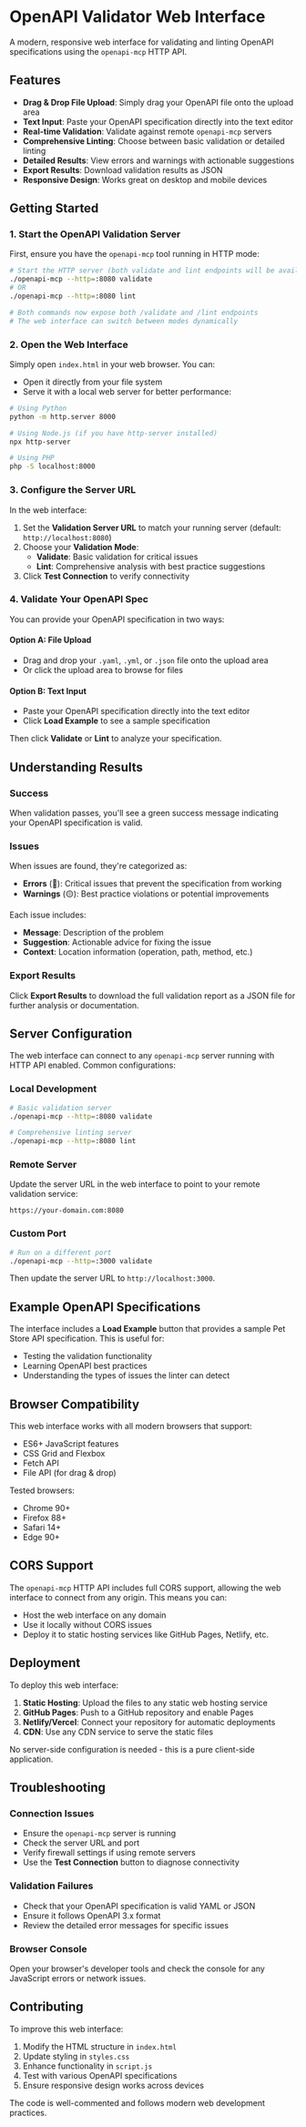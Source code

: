 # OpenAPI Validator Web Interface

A modern, responsive web interface for validating and linting OpenAPI specifications using the `openapi-mcp` HTTP API.

## Features

- **Drag & Drop File Upload**: Simply drag your OpenAPI file onto the upload area
- **Text Input**: Paste your OpenAPI specification directly into the text editor
- **Real-time Validation**: Validate against remote `openapi-mcp` servers
- **Comprehensive Linting**: Choose between basic validation or detailed linting
- **Detailed Results**: View errors and warnings with actionable suggestions
- **Export Results**: Download validation results as JSON
- **Responsive Design**: Works great on desktop and mobile devices

## Getting Started

### 1. Start the OpenAPI Validation Server

First, ensure you have the `openapi-mcp` tool running in HTTP mode:

```bash
# Start the HTTP server (both validate and lint endpoints will be available)
./openapi-mcp --http=:8080 validate
# OR
./openapi-mcp --http=:8080 lint

# Both commands now expose both /validate and /lint endpoints
# The web interface can switch between modes dynamically
```

### 2. Open the Web Interface

Simply open `index.html` in your web browser. You can:

- Open it directly from your file system
- Serve it with a local web server for better performance:

```bash
# Using Python
python -m http.server 8000

# Using Node.js (if you have http-server installed)
npx http-server

# Using PHP
php -S localhost:8000
```

### 3. Configure the Server URL

In the web interface:

1. Set the **Validation Server URL** to match your running server (default: `http://localhost:8080`)
2. Choose your **Validation Mode**:
   - **Validate**: Basic validation for critical issues
   - **Lint**: Comprehensive analysis with best practice suggestions
3. Click **Test Connection** to verify connectivity

### 4. Validate Your OpenAPI Spec

You can provide your OpenAPI specification in two ways:

#### Option A: File Upload
- Drag and drop your `.yaml`, `.yml`, or `.json` file onto the upload area
- Or click the upload area to browse for files

#### Option B: Text Input
- Paste your OpenAPI specification directly into the text editor
- Click **Load Example** to see a sample specification

Then click **Validate** or **Lint** to analyze your specification.

## Understanding Results

### Success
When validation passes, you'll see a green success message indicating your OpenAPI specification is valid.

### Issues
When issues are found, they're categorized as:

- **Errors** (🔴): Critical issues that prevent the specification from working
- **Warnings** (🟡): Best practice violations or potential improvements

Each issue includes:
- **Message**: Description of the problem
- **Suggestion**: Actionable advice for fixing the issue
- **Context**: Location information (operation, path, method, etc.)

### Export Results
Click **Export Results** to download the full validation report as a JSON file for further analysis or documentation.

## Server Configuration

The web interface can connect to any `openapi-mcp` server running with HTTP API enabled. Common configurations:

### Local Development
```bash
# Basic validation server
./openapi-mcp --http=:8080 validate

# Comprehensive linting server  
./openapi-mcp --http=:8080 lint
```

### Remote Server
Update the server URL in the web interface to point to your remote validation service:
```
https://your-domain.com:8080
```

### Custom Port
```bash
# Run on a different port
./openapi-mcp --http=:3000 validate
```

Then update the server URL to `http://localhost:3000`.

## Example OpenAPI Specifications

The interface includes a **Load Example** button that provides a sample Pet Store API specification. This is useful for:

- Testing the validation functionality
- Learning OpenAPI best practices
- Understanding the types of issues the linter can detect

## Browser Compatibility

This web interface works with all modern browsers that support:
- ES6+ JavaScript features
- CSS Grid and Flexbox
- Fetch API
- File API (for drag & drop)

Tested browsers:
- Chrome 90+
- Firefox 88+
- Safari 14+
- Edge 90+

## CORS Support

The `openapi-mcp` HTTP API includes full CORS support, allowing the web interface to connect from any origin. This means you can:

- Host the web interface on any domain
- Use it locally without CORS issues
- Deploy it to static hosting services like GitHub Pages, Netlify, etc.

## Deployment

To deploy this web interface:

1. **Static Hosting**: Upload the files to any static web hosting service
2. **GitHub Pages**: Push to a GitHub repository and enable Pages
3. **Netlify/Vercel**: Connect your repository for automatic deployments
4. **CDN**: Use any CDN service to serve the static files

No server-side configuration is needed - this is a pure client-side application.

## Troubleshooting

### Connection Issues
- Ensure the `openapi-mcp` server is running
- Check the server URL and port
- Verify firewall settings if using remote servers
- Use the **Test Connection** button to diagnose connectivity

### Validation Failures
- Check that your OpenAPI specification is valid YAML or JSON
- Ensure it follows OpenAPI 3.x format
- Review the detailed error messages for specific issues

### Browser Console
Open your browser's developer tools and check the console for any JavaScript errors or network issues.

## Contributing

To improve this web interface:

1. Modify the HTML structure in `index.html`
2. Update styling in `styles.css`
3. Enhance functionality in `script.js`
4. Test with various OpenAPI specifications
5. Ensure responsive design works across devices

The code is well-commented and follows modern web development practices.